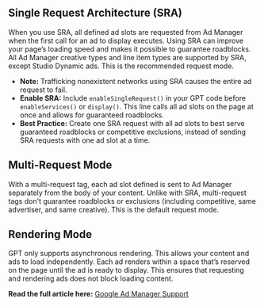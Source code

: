 ## Single Request Architecture (SRA)

When you use SRA, all defined ad slots are requested from Ad Manager when the first call for an ad to display executes. Using SRA can improve your page’s loading speed and makes it possible to guarantee roadblocks. All Ad Manager creative types and line item types are supported by SRA, except Studio Dynamic ads. This is the recommended request mode.

- **Note:** Trafficking nonexistent networks using SRA causes the entire ad request to fail.
- **Enable SRA:** Include `enableSingleRequest()` in your GPT code before `enableServices()` or `display()`. This line calls all ad slots on the page at once and allows for guaranteed roadblocks.
- **Best Practice:** Create one SRA request with all ad slots to best serve guaranteed roadblocks or competitive exclusions, instead of sending SRA requests with one ad slot at a time.

## Multi-Request Mode

With a multi-request tag, each ad slot defined is sent to Ad Manager separately from the body of your content. Unlike with SRA, multi-request tags don't guarantee roadblocks or exclusions (including competitive, same advertiser, and same creative). This is the default request mode.

## Rendering Mode

GPT only supports asynchronous rendering. This allows your content and ads to load independently. Each ad renders within a space that’s reserved on the page until the ad is ready to display. This ensures that requesting and rendering ads does not block loading content.

**Read the full article here:** [Google Ad Manager Support](https://support.google.com/admanager/answer/183282?hl=en)
